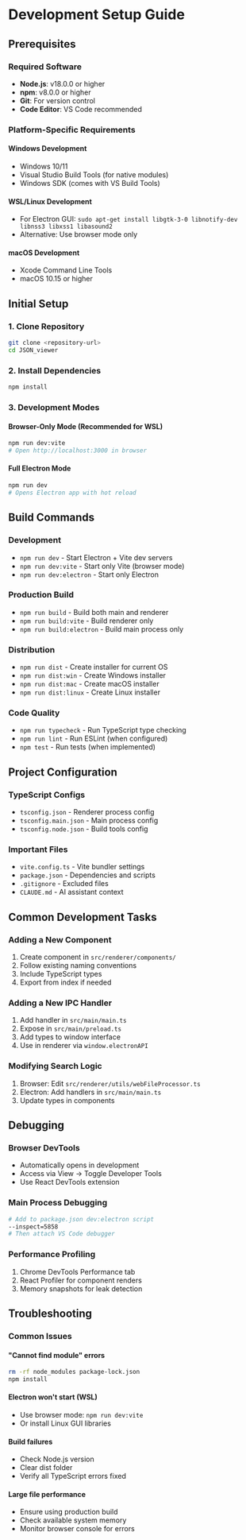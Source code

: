 # Development Setup Guide

## Prerequisites

### Required Software
- **Node.js**: v18.0.0 or higher
- **npm**: v8.0.0 or higher  
- **Git**: For version control
- **Code Editor**: VS Code recommended

### Platform-Specific Requirements

#### Windows Development
- Windows 10/11
- Visual Studio Build Tools (for native modules)
- Windows SDK (comes with VS Build Tools)

#### WSL/Linux Development
- For Electron GUI: `sudo apt-get install libgtk-3-0 libnotify-dev libnss3 libxss1 libasound2`
- Alternative: Use browser mode only

#### macOS Development
- Xcode Command Line Tools
- macOS 10.15 or higher

## Initial Setup

### 1. Clone Repository
```bash
git clone <repository-url>
cd JSON_viewer
```

### 2. Install Dependencies
```bash
npm install
```

### 3. Development Modes

#### Browser-Only Mode (Recommended for WSL)
```bash
npm run dev:vite
# Open http://localhost:3000 in browser
```

#### Full Electron Mode
```bash
npm run dev
# Opens Electron app with hot reload
```

## Build Commands

### Development
- `npm run dev` - Start Electron + Vite dev servers
- `npm run dev:vite` - Start only Vite (browser mode)
- `npm run dev:electron` - Start only Electron

### Production Build
- `npm run build` - Build both main and renderer
- `npm run build:vite` - Build renderer only
- `npm run build:electron` - Build main process only

### Distribution
- `npm run dist` - Create installer for current OS
- `npm run dist:win` - Create Windows installer
- `npm run dist:mac` - Create macOS installer
- `npm run dist:linux` - Create Linux installer

### Code Quality
- `npm run typecheck` - Run TypeScript type checking
- `npm run lint` - Run ESLint (when configured)
- `npm test` - Run tests (when implemented)

## Project Configuration

### TypeScript Configs
- `tsconfig.json` - Renderer process config
- `tsconfig.main.json` - Main process config
- `tsconfig.node.json` - Build tools config

### Important Files
- `vite.config.ts` - Vite bundler settings
- `package.json` - Dependencies and scripts
- `.gitignore` - Excluded files
- `CLAUDE.md` - AI assistant context

## Common Development Tasks

### Adding a New Component
1. Create component in `src/renderer/components/`
2. Follow existing naming conventions
3. Include TypeScript types
4. Export from index if needed

### Adding a New IPC Handler
1. Add handler in `src/main/main.ts`
2. Expose in `src/main/preload.ts`
3. Add types to window interface
4. Use in renderer via `window.electronAPI`

### Modifying Search Logic
1. Browser: Edit `src/renderer/utils/webFileProcessor.ts`
2. Electron: Add handlers in `src/main/main.ts`
3. Update types in components

## Debugging

### Browser DevTools
- Automatically opens in development
- Access via View → Toggle Developer Tools
- Use React DevTools extension

### Main Process Debugging
```bash
# Add to package.json dev:electron script
--inspect=5858
# Then attach VS Code debugger
```

### Performance Profiling
1. Chrome DevTools Performance tab
2. React Profiler for component renders
3. Memory snapshots for leak detection

## Troubleshooting

### Common Issues

#### "Cannot find module" errors
```bash
rm -rf node_modules package-lock.json
npm install
```

#### Electron won't start (WSL)
- Use browser mode: `npm run dev:vite`
- Or install Linux GUI libraries

#### Build failures
- Check Node.js version
- Clear dist folder
- Verify all TypeScript errors fixed

#### Large file performance
- Ensure using production build
- Check available system memory
- Monitor browser console for errors